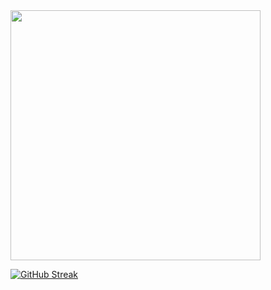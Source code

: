 <img align="center" width="400" src="https://github-readme-stats.vercel.app/api?username=Jervis-cd&theme=transparent&include_all_commits=true&show_icons=true&hide_border=true" />

[![GitHub Streak](https://streak-stats.demolab.com?user=Jervis-cd&theme=github-light&hide_border=true)](https://git.io/streak-stats)